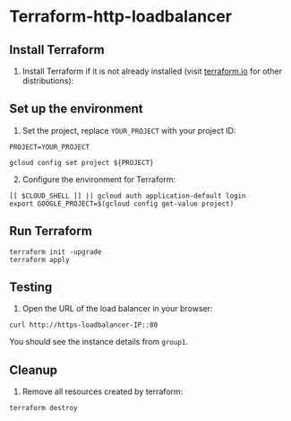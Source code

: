 # Terraform-http-loadbalancer

## Install Terraform

1. Install Terraform if it is not already installed (visit [terraform.io](https://terraform.io) for other distributions):

## Set up the environment

1. Set the project, replace `YOUR_PROJECT` with your project ID:

```
PROJECT=YOUR_PROJECT
```

```
gcloud config set project ${PROJECT}
```

2. Configure the environment for Terraform:

```
[[ $CLOUD_SHELL ]] || gcloud auth application-default login
export GOOGLE_PROJECT=$(gcloud config get-value project)
```

## Run Terraform

```
terraform init -upgrade
terraform apply
```

## Testing

1. Open the URL of the load balancer in your browser:

```
curl http://https-loadbalancer-IP::80
```

You should see the instance details from `group1`.

## Cleanup

1. Remove all resources created by terraform:

```
terraform destroy
```


<!-- END OF PRE-COMMIT-TERRAFORM DOCS HOOK -->

